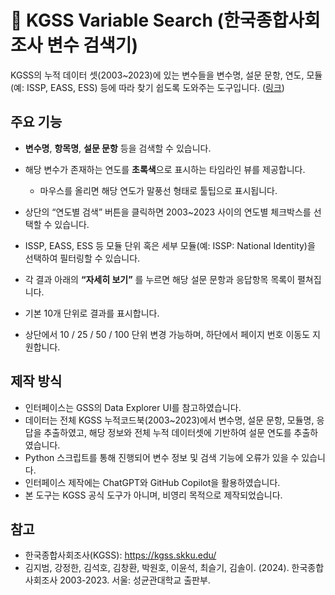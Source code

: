 # 🧭 KGSS Variable Search (한국종합사회조사 변수 검색기)

KGSS의 누적 데이터 셋(2003~2023)에 있는 변수들을 변수명, 설문 문항, 연도, 모듈(예: ISSP, EASS, ESS) 등에 따라 찾기 쉽도록 도와주는 도구입니다. ([링크](https://gyuhoshin.github.io/kgss-variable-finder/))

## 주요 기능

- **변수명**, **항목명**, **설문 문항** 등을 검색할 수 있습니다.

- 해당 변수가 존재하는 연도를 **초록색**으로 표시하는 타임라인 뷰를 제공합니다.

  - 마우스를 올리면 해당 연도가 말풍선 형태로 툴팁으로 표시됩니다.

- 상단의 “연도별 검색” 버튼을 클릭하면 2003~2023 사이의 연도별 체크박스를 선택할 수 있습니다.

- ISSP, EASS, ESS 등 모듈 단위 혹은 세부 모듈(예: ISSP: National Identity)을 선택하여 필터링할 수 있습니다.

- 각 결과 아래의 **“자세히 보기”** 를 누르면 해당 설문 문항과 응답항목 목록이 펼쳐집니다.

- 기본 10개 단위로 결과를 표시합니다.
- 상단에서 10 / 25 / 50 / 100 단위 변경 가능하며, 하단에서 페이지 번호 이동도 지원합니다.

## 제작 방식

- 인터페이스는 GSS의 Data Explorer UI를 참고하였습니다.
- 데이터는 전체 KGSS 누적코드북(2003~2023)에서 변수명, 설문 문항, 모듈명, 응답을 추출하였고, 해당 정보와 전체 누적 데이터셋에 기반하여 설문 연도를 추출하였습니다.
- Python 스크립트를 통해 진행되어 변수 정보 및 검색 기능에 오류가 있을 수 있습니다.
- 인터페이스 제작에는 ChatGPT와 GitHub Copilot을 활용하였습니다.
- 본 도구는 KGSS 공식 도구가 아니며, 비영리 목적으로 제작되었습니다.

## 참고

- 한국종합사회조사(KGSS): https://kgss.skku.edu/
- 김지범, 강정한, 김석호, 김창환, 박원호, 이윤석, 최슬기, 김솔이. (2024). 한국종합사회조사 2003-2023. 서울: 성균관대학교 출판부.
